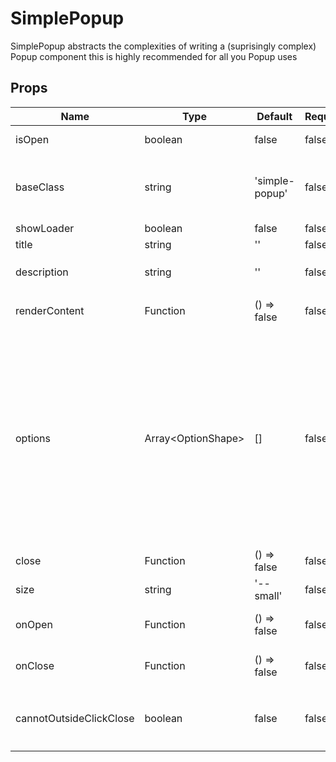 # SimplePopup

SimplePopup abstracts the complexities of writing a (suprisingly complex) Popup component
this is highly recommended for all you Popup uses


## Props
| Name                    | Type                     | Default        | Required | Description                                                                                                                                                                                                                                                                                                                                      |
| ----------------------- | ------------------------ | -------------- | -------- | ------------------------------------------------------------------------------------------------------------------------------------------------------------------------------------------------------------------------------------------------------------------------------------------------------------------------------------------------ |
| isOpen                  | boolean                  | false          | false    | if true, component will be visible                                                                                                                                                                                                                                                                                                               |
| baseClass               | string                   | 'simple-popup' | false    | css class given to root div of this component. All child css classes will<br>have `baseClass` prepended to it                                                                                                                                                                                                                                    |
| showLoader              | boolean                  | false          | false    | if true, loader shows                                                                                                                                                                                                                                                                                                                            |
| title                   | string                   | ''             | false    | String title for modal                                                                                                                                                                                                                                                                                                                           |
| description             | string                   | ''             | false    | String that displays in `div.${baseClass}__body` of modal                                                                                                                                                                                                                                                                                        |
| renderContent           | Function                 | () => false    | false    | Function that renders jsx in place of `description`                                                                                                                                                                                                                                                                                              |
| options                 | Array&lt;OptionShape&gt; | []             | false    | Array of object that used to render the footer buttons of modal. Each object<br>has the following `PropShape`:<br>- `cb`: Function (callback function triggered on click),<br>- `buttonText`: string (text for button),<br>- `buttonClass`: string (css class assign to button element),<br>- `dataQeId`: string (unique identifier for button), |
| close                   | Function                 | () => false    | false    | Function triggered to hide visibility of modal                                                                                                                                                                                                                                                                                                   |
| size                    | string                   | '--small'      | false    | Size set for `<Overlay>`'s `size` prop                                                                                                                                                                                                                                                                                                           |
| onOpen                  | Function                 | () => false    | false    | Callback function triggered when modal transitions to visible                                                                                                                                                                                                                                                                                    |
| onClose                 | Function                 | () => false    | false    | Callback function triggered when modal transitions not visible                                                                                                                                                                                                                                                                                   |
| cannotOutsideClickClose | boolean                  | false          | false    | if true, modal cannot close when clicking outside the bound field of<br>`div.${baseClass}`                                                                                                                                                                                                                                                       |
